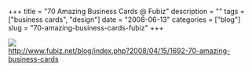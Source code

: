 +++
title = "70 Amazing Business Cards @ Fubiz"
description = ""
tags = ["business cards", "design"]
date = "2008-06-13"
categories = ["blog"]
slug = "70-amazing-business-cards-fubiz"
+++



  <div class="notebook-screenshot"><a href="http://www.fubiz.net/blog/index.php?2008/04/15/1692-70-amazing-business-cards"><img src="http://media.konigi.com/bluga/wt4852d7e5a50db_0.jpg"/></a></div>    
  <a href="http://www.fubiz.net/blog/index.php?2008/04/15/1692-70-amazing-business-cards">http://www.fubiz.net/blog/index.php?2008/04/15/1692-70-amazing-business-cards</a>

